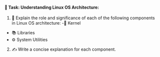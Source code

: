 #### 📝 Task: Understanding Linux OS Architecture:
1. 📖 Explain the role and significance of each of the following components in Linux OS architecture:
-🧠 Kernel
- 📚 Libraries
- ⚙️ System Utilities
2. ✍️ Write a concise explanation for each component.
